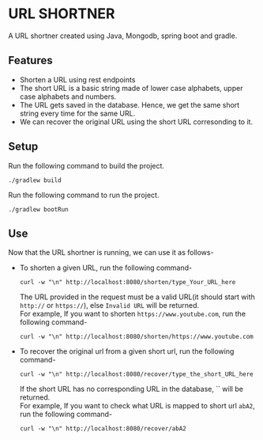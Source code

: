 # URL SHORTNER <br/>
A URL shortner created using Java, Mongodb, spring boot and gradle.

## Features
- Shorten a URL using rest endpoints
- The short URL is a basic string made of lower case alphabets, upper case alphabets and numbers.
- The URL gets saved in the database. Hence, we get the same short string every time for the same URL.
- We can recover the original URL using the short URL corresonding to it.

## Setup
Run the following command to build the project.
````
./gradlew build
````
Run the following command to run the project.
````
./gradlew bootRun
````


## Use
Now that the URL shortner is running, we can use it as follows-
- To shorten a given URL, run the following command-<br/>
  ````
  curl -w "\n" http://localhost:8080/shorten/type_Your_URL_here
  ````
  The URL provided in the request must be a valid URL(it should start with `http://` or `https://`), else `Invalid URL` will be returned.<br/>
  For example, If you want to shorten `https://www.youtube.com`, run the following command-<br/>
  
  ````
  curl -w "\n" http://localhost:8080/shorten/https://www.youtube.com
  ````
- To recover the original url from a given short url, run the following command-<br/>
  
  ````
  curl -w "\n" http://localhost:8080/recover/type_the_short_URL_here
  ````
  If the short URL has no corresponding URL in the database, `` will be returned. <br/>
  For example, If you want to check what URL is mapped to short url `abA2`, run the following command-<br/>
  
  ````
  curl -w "\n" http://localhost:8080/recover/abA2
  ````
  
